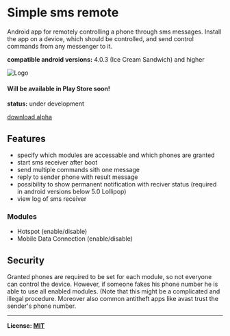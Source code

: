 # Simple sms remote 
Android app for remotely controlling a phone through sms messages.
Install the app on a device, which should be controlled, and send control commands from any messenger to it.

**compatible android versions:** 4.0.3 (Ice Cream Sandwich) and higher

![Logo](https://raw.githubusercontent.com/tranquvis/SimpleSmsRemote/master/.github/logo.png)

#### Will be available in Play Store soon!
**status:** under development

[download alpha](https://raw.githubusercontent.com/tranquvis/SimpleSmsRemote/master/app/app-release-latest.apk)

## Features
* specify which modules are accessable and which phones are granted
* start sms receiver after boot
* send multiple commands sith one message
* reply to sender phone with result message 
* possibility to show permanent notification with reciver status (required in android versions below 5.0 Lollipop)
* view log of sms receiver

### Modules
* Hotspot (enable/disable)
* Mobile Data Connection (enable/disable)

## Security
Granted phones are required to be set for each module, so not everyone can control the device.
However, if someone fakes his phone number he is able to use all enabled modules. (Note that this might be a complicated and illegal procedure. Moreover also common antitheft apps like avast trust the sender's phone number.

***
**License: [MIT](LICENSE)**

